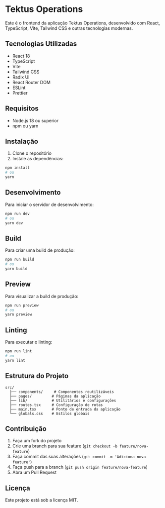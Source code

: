 # Tektus Operations

Este é o frontend da aplicação Tektus Operations, desenvolvido com React, TypeScript, Vite, Tailwind CSS e outras tecnologias modernas.

## Tecnologias Utilizadas

- React 18
- TypeScript
- Vite
- Tailwind CSS
- Radix UI
- React Router DOM
- ESLint
- Prettier

## Requisitos

- Node.js 18 ou superior
- npm ou yarn

## Instalação

1. Clone o repositório
2. Instale as dependências:

```bash
npm install
# ou
yarn
```

## Desenvolvimento

Para iniciar o servidor de desenvolvimento:

```bash
npm run dev
# ou
yarn dev
```

## Build

Para criar uma build de produção:

```bash
npm run build
# ou
yarn build
```

## Preview

Para visualizar a build de produção:

```bash
npm run preview
# ou
yarn preview
```

## Linting

Para executar o linting:

```bash
npm run lint
# ou
yarn lint
```

## Estrutura do Projeto

```
src/
  ├── components/     # Componentes reutilizáveis
  ├── pages/         # Páginas da aplicação
  ├── lib/           # Utilitários e configurações
  ├── routes.tsx     # Configuração de rotas
  ├── main.tsx       # Ponto de entrada da aplicação
  └── globals.css    # Estilos globais
```

## Contribuição

1. Faça um fork do projeto
2. Crie uma branch para sua feature (`git checkout -b feature/nova-feature`)
3. Faça commit das suas alterações (`git commit -m 'Adiciona nova feature'`)
4. Faça push para a branch (`git push origin feature/nova-feature`)
5. Abra um Pull Request

## Licença

Este projeto está sob a licença MIT. 